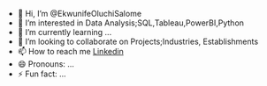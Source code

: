 - 👋 Hi, I’m @EkwunifeOluchiSalome
- 👀 I’m interested in  Data Analysis;SQL,Tableau,PowerBI,Python
- 🌱 I’m currently learning ...
- 💞️ I’m looking to collaborate on Projects;Industries, Establishments
- 📫 How to reach me [Linkedin](https://www.linkedin.com/in/oluchukwu-salome-ekwunife-223a66159/)
- 😄 Pronouns: ...
- ⚡ Fun fact: ...

<!---
EkwunifeOluchiSalome/EkwunifeOluchiSalome is a ✨ special ✨ repository because its `README.md` (this file) appears on your GitHub profile.
You can click the Preview link to take a look at your changes.
--->
